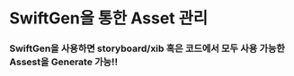 # SwiftGen을 통한 Asset 관리

### SwiftGen을 사용하면 storyboard/xib 혹은 코드에서 모두 사용 가능한 Assest을 Generate 가능!!

